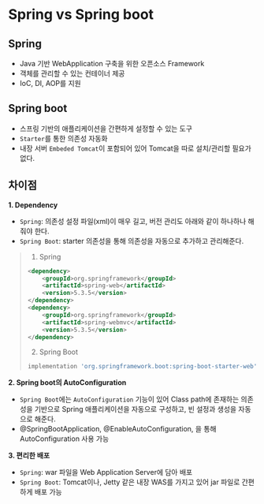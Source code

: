 # Spring vs Spring boot

## Spring
* Java 기반 WebApplication 구축을 위한 오픈소스 Framework
* 객체를 관리할 수 있는 컨테이너 제공
* IoC, DI, AOP를 지원

## Spring boot
* 스프링 기반의 애플리케이션을 간편하게 설정할 수 있는 도구
* `Starter`를 통한 의존성 자동화
* 내장 서버 `Embeded Tomcat`이 포함되어 있어 Tomcat을 따로 설치/관리할 필요가 없다.

## 차이점
**1. Dependency**
* `Spring`: 의존성 설정 파일(xml)이 매우 길고, 버전 관리도 아래와 같이 하나하나 해줘야 한다.
* `Spring Boot`: starter 의존성을 통해 의존성을 자동으로 추가하고 관리해준다.
> 1. Spring
> ```xml
> <dependency>
>     <groupId>org.springframework</groupId>
>     <artifactId>spring-web</artifactId>
>     <version>5.3.5</version>
> </dependency>
> <dependency>
>     <groupId>org.springframework</groupId>
>     <artifactId>spring-webmvc</artifactId>
>     <version>5.3.5</version>
> </dependency>
> ```
> 2. Spring Boot
> ```gradle
> implementation 'org.springframework.boot:spring-boot-starter-web'
> ```

**2. Spring boot의 AutoConfiguration**
* `Spring Boot`에는 `AutoConfiguration` 기능이 있어 Class path에 존재하는 의존성을 기반으로 Spring 애플리케이션을 자동으로 구성하고, 빈 설정과 생성을 자동으로 해준다.
* @SpringBootApplication, @EnableAutoConfiguration, 을 통해 AutoConfiguration 사용 가능

**3. 편리한 배포**
* `Spring`: war 파일을 Web Application Server에 담아 배포
* `Spring Boot`: Tomcat이나, Jetty 같은 내장 WAS를 가지고 있어 jar 파일로 간편하게 배포 가능







